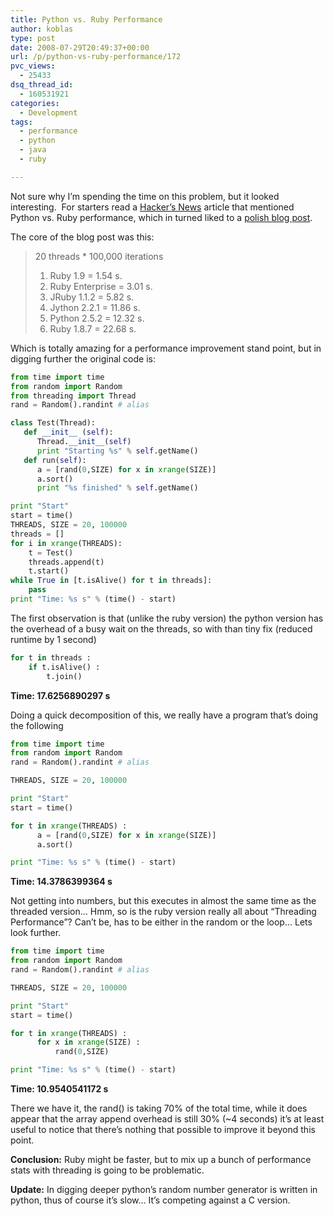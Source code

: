 ```yaml
---
title: Python vs. Ruby Performance
author: koblas
type: post
date: 2008-07-29T20:49:37+00:00
url: /p/python-vs-ruby-performance/172
pvc_views:
  - 25433
dsq_thread_id:
  - 160531921
categories:
  - Development
tags:
  - performance
  - python
  - java
  - ruby

---
```

Not sure why I&#8217;m spending the time on this problem, but it looked interesting.  For starters read a [Hacker&#8217;s News][1] article that mentioned Python vs. Ruby performance, which in turned liked to a [polish blog post][2].

The core of the blog post was this:

> 20 threads * 100,000 iterations
> 
>   1. Ruby 1.9 = 1.54 s.
>   2. Ruby Enterprise = 3.01 s.
>   3. JRuby 1.1.2 = 5.82 s.
>   4. Jython 2.2.1 = 11.86 s.
>   5. Python 2.5.2 = 12.32 s.
>   6. Ruby 1.8.7 = 22.68 s.

Which is totally amazing for a performance improvement stand point, but in digging further the original code is:

```python
from time import time
from random import Random
from threading import Thread
rand = Random().randint # alias

class Test(Thread):
   def __init__ (self):
      Thread.__init__(self)
      print "Starting %s" % self.getName()
   def run(self):
      a = [rand(0,SIZE) for x in xrange(SIZE)]
      a.sort()
      print "%s finished" % self.getName()

print "Start"
start = time()
THREADS, SIZE = 20, 100000
threads = []
for i in xrange(THREADS):
    t = Test()
    threads.append(t)
    t.start()
while True in [t.isAlive() for t in threads]:
    pass
print "Time: %s s" % (time() - start)
```

The first observation is that (unlike the ruby version) the python version has the overhead of a busy wait on the threads, so with than tiny fix (reduced runtime by 1 second)

```python
for t in threads :
    if t.isAlive() :
        t.join()
```

**Time: 17.6256890297 s**

Doing a quick decomposition of this, we really have a program that&#8217;s doing the following

```python
from time import time
from random import Random
rand = Random().randint # alias

THREADS, SIZE = 20, 100000

print "Start"
start = time()

for t in xrange(THREADS) :
      a = [rand(0,SIZE) for x in xrange(SIZE)]
      a.sort()

print "Time: %s s" % (time() - start)
```

**Time: 14.3786399364 s**

Not getting into numbers, but this executes in almost the same time as the threaded version&#8230; Hmm, so is the ruby version really all about &#8220;Threading Performance&#8221;? Can&#8217;t be, has to be either in the random or the loop&#8230; Lets look further.

```python
from time import time
from random import Random
rand = Random().randint # alias

THREADS, SIZE = 20, 100000

print "Start"
start = time()

for t in xrange(THREADS) :
      for x in xrange(SIZE) :
          rand(0,SIZE) 

print "Time: %s s" % (time() - start)
```

**Time: 10.9540541172 s**

There we have it, the rand() is taking 70% of the total time, while it does appear that the array append overhead is still 30% (~4 seconds) it&#8217;s at least useful to notice that there&#8217;s nothing that possible to improve it beyond this point.

**Conclusion:** Ruby might be faster, but to mix up a bunch of performance stats with threading is going to be problematic.

**Update:** In digging deeper python&#8217;s random number generator is written in python, thus of course it&#8217;s slow&#8230; It&#8217;s competing against a C version.

 [1]: http://news.ycombinator.com/item?id=260387
 [2]: http://blog.zabiello.com/articles/2008/07/26/threads-ruby-python

